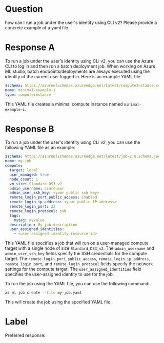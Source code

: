 
# Question

how can I run a job under the user's identity using CLI v2? Please provide a concrete example of a yaml file.

# Response A

To run a job under the user's identity using CLI v2, you can use the Azure CLI to log in and then run a batch deployment job. When working on Azure ML studio, batch endpoints/deployments are always executed using the identity of the current user logged in. Here is an example YAML file:

```yaml
$schema: https://azuremlschemas.azureedge.net/latest/computeInstance.schema.json
name: minimal-example-i
type: computeinstance
```

This YAML file creates a minimal compute instance named `minimal-example-i`.

# Response B

To run a job under the user's identity using CLI v2, you can use the following YAML file as an example:

```yaml
$schema: https://azuremlschemas.azureedge.net/latest/job-2.0.schema.json
name: my-job
compute:
  target: local
  user_managed: true
  node_count: 1
  vm_size: Standard_DS3_v2
  admin_username: azureuser
  admin_user_ssh_key: <your public ssh key>
  remote_login_port_public_access: Enabled
  remote_login_ip_address: <your public IP address>
  remote_login_port: 22
  remote_login_protocol: ssh
  tags:
    mytag: myvalue
  description: My job description
  user_assigned_identities:
    - <user-assigned-identity-resource-id>
```

This YAML file specifies a job that will run on a user-managed compute target with a single node of size `Standard_DS3_v2`. The `admin_username` and `admin_user_ssh_key` fields specify the SSH credentials for the compute target. The `remote_login_port_public_access`, `remote_login_ip_address`, `remote_login_port`, and `remote_login_protocol` fields specify the network settings for the compute target. The `user_assigned_identities` field specifies the user-assigned identity to use for the job. 

To run the job using the YAML file, you can use the following command:

```bash
az ml job create --file my-job.yaml
```

This will create the job using the specified YAML file.

# Label

Preferred response: 
